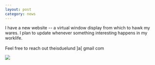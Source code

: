 ```yaml
---
layout: post
category: news
---
```

I have a new website -- a virtual window display from which to hawk my wares. I plan to update whenever something interesting happens in my worklife.<br><br>Feel free to reach out theisduelund ]a[ gmail com

<img src="https://i.gifer.com/JpAd.gif">
